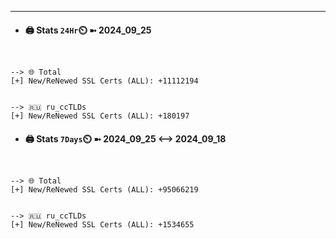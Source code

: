 

---
- #### 🖨️ **Stats** `24Hr`⏲️ ➼ 2024_09_25
```console


--> 🌐 Total
[+] New/ReNewed SSL Certs (ALL): +11112194


--> 🇷🇺 ru_ccTLDs
[+] New/ReNewed SSL Certs (ALL): +180197

```

- #### 🖨️ **Stats** `7Days`⏲️ ➼ 2024_09_25 <--> 2024_09_18
```console


--> 🌐 Total
[+] New/ReNewed SSL Certs (ALL): +95066219


--> 🇷🇺 ru_ccTLDs
[+] New/ReNewed SSL Certs (ALL): +1534655

```

